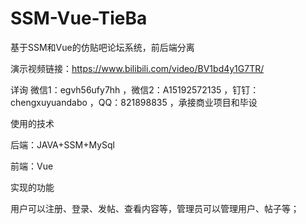 # SSM-Vue-TieBa
基于SSM和Vue的仿贴吧论坛系统，前后端分离

演示视频链接：https://www.bilibili.com/video/BV1bd4y1G7TR/

详询 微信1：egvh56ufy7hh ，微信2：A15192572135 ，钉钉：chengxuyuandabo ，QQ：821898835 ，承接商业项目和毕设

使用的技术

后端：JAVA+SSM+MySql

前端：Vue

实现的功能

用户可以注册、登录、发帖、查看内容等，管理员可以管理用户、帖子等；
